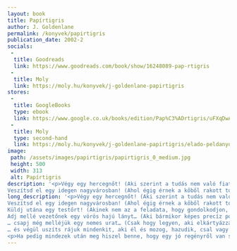 ```yaml
---
layout: book
title: Papírtigris
author: J. Goldenlane
permalink: /konyvek/papirtigris
publication_date: 2002-2
socials:
 -
  title: Goodreads
  link: https://www.goodreads.com/book/show/16248089-pap-rtigris
 -
  title: Moly
  link: https://moly.hu/konyvek/j-goldenlane-papirtigris
stores:
 -
  title: GoogleBooks
  type: ebook
  link: https://www.google.co.uk/books/edition/Pap%C3%ADrtigris/uFXqDwAAQBAJ
 -
  title: Moly
  type: second-hand
  link: https://moly.hu/konyvek/j-goldenlane-papirtigris/elado-peldanyok
image: 
 path: /assets/images/papirtigris/papirtigris_0_medium.jpg
 height: 500
 width: 313
 alt: Papírtigris
description: '<p>Végy egy hercegnőt! (Aki szerint a tudás nem való fiatal lányoknak, mert megfájdítja a fejüket, és feldagasztja az arcuk.)<br>
Veszítsd el egy idegen nagyvárosban! (Ahol égig érnek a kőből rakott tornyok, és mindig virágillatú szél jár a csatornák felett.)[...]</p>'
long_description: '<p>Végy egy hercegnőt! (Aki szerint a tudás nem való fiatal lányoknak, mert megfájdítja a fejüket, és feldagasztja az arcuk.)<br>
Veszítsd el egy idegen nagyvárosban! (Ahol égig érnek a kőből rakott tornyok, és mindig virágillatú szél jár a csatornák felett.)<br>
Küldj utána egy testőrt! (Akinek nem az a feladata, hogy gondolkodjon, hanem hogy sziklánál biztosabb támasza legyen urának.)<br>
Adj mellé vezetőnek egy vörös hajú lányt… (Aki bármikor képes precíz pontossággal elmagyarázni a „lopás” és a „kölcsön vétel” közötti különbséget.)<br>
… csapj még melléjük egy nemes urat… (Csak hogy legyen, aki elkártyázza a pénzüket.)<br>
… és végül uszíts rájuk mindenkit, aki él és mozog, hazudik, csal vagy politikai cselszövést sző, trónra tör, intrikál, esetleg rablóbandát vezet, de legalábbis gyakorló orgyilkos!</p>
<p>Ha pedig mindezek után meg hiszel benne, hogy egy jó regényről van szó, hát olvasd el!</p>'
---
```


